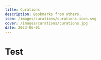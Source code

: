 ```yaml
---
title: Curations
description: Bookmarks from others.
icon: /images/curations/curations-icon.svg
cover: /images/curations/curations.jpg
date: 2023-06-01
---
```


# Test
